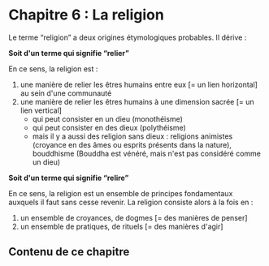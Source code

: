 # Chapitre 6 : La religion

Le terme “religion” a deux origines étymologiques probables. Il dérive :

**Soit d'un terme qui signifie “relier”**

En ce sens, la religion est :
1. une manière de relier les êtres humains entre eux [= un lien horizontal] au sein d'une communauté
2. une manière de relier les êtres humains à une dimension sacrée [= un lien vertical]
	- qui peut consister en un dieu (monothéisme)
	- qui peut consister en des dieux (polythéisme)
	- mais il y a aussi des religion sans dieux : religions animistes (croyance en des âmes ou esprits présents dans la nature), bouddhisme (Bouddha est vénéré, mais n'est pas considéré comme un dieu)

**Soit d'un terme qui signifie “relire”**

En ce sens, la religion est un ensemble de principes fondamentaux auxquels il faut sans cesse revenir. La religion consiste alors à la fois en :
1. un ensemble de croyances, de dogmes [= des manières de penser]
2. un ensemble de pratiques, de rituels [= des manières d'agir]

## Contenu de ce chapitre

<script>subPages()</script>
